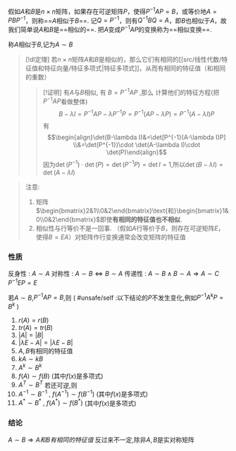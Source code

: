 

假如$A$和$B$是$n\times n$矩阵，如果存在可逆矩阵$P$，使得$P^{-1}AP=B$，或等价地$A=PBP^{-1}$，则称==$A$相似于$B$==.
记$Q=P^{-1}$，则有$Q^{-1}BQ=A$，即$B$也相似于$A$，故我们简单说$A$和$B$是==相似的==.
把$A$变成$P^{-1}AP$的变换称为==相似变换==.

称$A$相似于$B$,记为$A\sim B$

> [!dl定理] 
> 若$n\times n$矩阵$A$和$B$是相似的，那么它们有相同的[[src/线性代数/特征值和特征向量/特征多项式|特征多项式]]，从而有相同的特征值（和相同的重数）
> > [!证明] 
> >有$A$与$B$相似, 有 $B=P^{-1}AP$ ,那么 计算他们的特征方程(把$P^{-1}AP$看做整体)
> $$B-\lambda I=P^{-1}AP-\lambda P^{-1}P=P^{-1}(AP-\lambda P)=P^{-1}(A-\lambda I)P$$
> 有
> $$\begin{align}\det(B-\lambda I)&=\det[P^{-1}(A-\lambda I)P] \\&=\det(P^{-1})\cdot \det(A-\lambda I)\cdot \det(P)\end{align}$$
> 因为$\det(P^{-1})\cdot\det(P)=\det(P^{-1}P)=\det I=1$,所以$\det(B-\lambda I)=\det(A-\lambda I)$

> 注意: 
> 1. 矩阵$\begin{bmatrix}2&1\\0&2\end{bmatrix}\text{和}\begin{bmatrix}1&0\\0&2\end{bmatrix}$即使**有相同的特征值也不相似**.
> 2. 相似性与行等价不是一回事. （假如$A$行等价于$B$，则存在可逆矩阵$E$，使得$B=EA$）对矩阵作行变换通常会改变矩阵的特征值

###  性质
反身性 : $A\sim A$
对称性 : $A\sim B \Longleftrightarrow B\sim A$
传递性 : $A\sim B \land B\sim A\Longrightarrow A\sim C$
$P^{-1}EP=E$

若$A\sim B$,$P^{-1}AP=B$,则 ( #unsafe/self :以下结论的$P$不发生变化,例如$P^{-1}A^{k}P=B^{k}$ )
1. $r(A)=r(B)$
2. $tr(A)=tr(B)$
3. $|A|=|B|$
4. $|\lambda E-A|=|\lambda E -B|$
5. $A,B$有相同的特征值
6. $kA\sim kB$
7. $A^{k}\sim B^{k}$
8. $f(A)\sim f(B)$ (其中$f(x)$是多项式)
9. $A^{T}\sim B^{T}$
若还可逆,则
9.  $A^{-1}\sim B^{-1}~,~f(A^{-1})\sim f(B^{-1})$  (其中$f(x)$是多项式)
10. $A^{*}\sim B^{*}~,~f(A^{*})\sim f(B^{*})$ (其中$f(x)$是多项式)
### 结论
$A\sim B\Longrightarrow A和B有相同的特征值$
	反过来不一定,除非$A,B$是实对称矩阵

